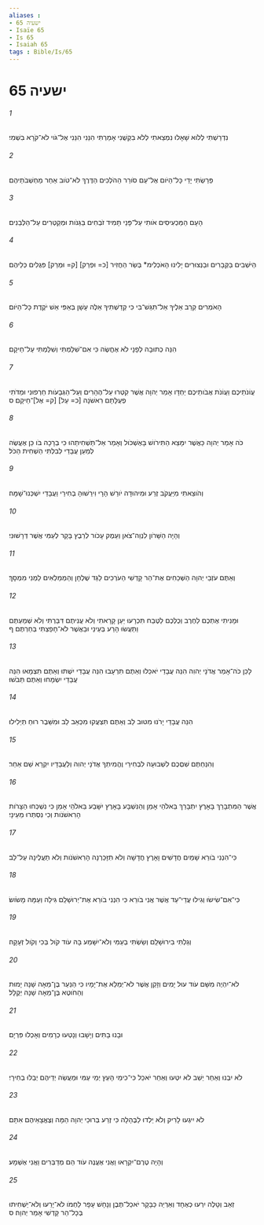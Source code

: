 ```yaml
---
aliases : 
- ישעיה 65
- Isaïe 65
- Is 65
- Isaiah 65
tags : Bible/Is/65
---
```


# ישעיה 65

###### 1
נִדְרַשְׁתִּי לְלֹוא שָׁאָלוּ נִמְצֵאתִי לְלֹא בִקְשֻׁנִי אָמַרְתִּי הִנֵּנִי הִנֵּנִי אֶל־גֹּוי לֹא־קֹרָא בִשְׁמִי׃
###### 2
פֵּרַשְׂתִּי יָדַי כָּל־הַיֹּום אֶל־עַם סֹורֵר הַהֹלְכִים הַדֶּרֶךְ לֹא־טֹוב אַחַר מַחְשְׁבֹתֵיהֶם׃
###### 3
הָעָם הַמַּכְעִיסִים אֹותִי עַל־פָּנַי תָּמִיד זֹבְחִים בַּגַּנֹּות וּמְקַטְּרִים עַל־הַלְּבֵנִים׃
###### 4
הַיֹּשְׁבִים בַּקְּבָרִים וּבַנְּצוּרִים יָלִינוּ הָאֹכְלִימ* בְּשַׂר הַחֲזִיר [כ= וּפְרַק] [ק= וּמְרַק] פִּגֻּלִים כְּלֵיהֶם׃
###### 5
הָאֹמְרִים קְרַב אֵלֶיךָ אַל־תִּגַּשׁ־בִּי כִּי קְדַשְׁתִּיךָ אֵלֶּה עָשָׁן בְּאַפִּי אֵשׁ יֹקֶדֶת כָּל־הַיֹּום׃
###### 6
הִנֵּה כְתוּבָה לְפָנָי לֹא אֶחֱשֶׂה כִּי אִם־שִׁלַּמְתִּי וְשִׁלַּמְתִּי עַל־חֵיקָם׃
###### 7
עֲוֹנֹתֵיכֶם וַעֲוֹנֹת אֲבֹותֵיכֶם יַחְדָּו אָמַר יְהוָה אֲשֶׁר קִטְּרוּ עַל־הֶהָרִים וְעַל־הַגְּבָעֹות חֵרְפוּנִי וּמַדֹּתִי פְעֻלָּתָם רִאשֹׁנָה [כ= עַל] [ק= אֶל]־חֵיקָם׃ ס
###### 8
כֹּה אָמַר יְהוָה כַּאֲשֶׁר יִמָּצֵא הַתִּירֹושׁ בָּאֶשְׁכֹּול וְאָמַר אַל־תַּשְׁחִיתֵהוּ כִּי בְרָכָה בֹּו כֵּן אֶעֱשֶׂה לְמַעַן עֲבָדַי לְבִלְתִּי הַשְׁחִית הַכֹּל׃
###### 9
וְהֹוצֵאתִי מִיַּעֲקֹב זֶרַע וּמִיהוּדָה יֹורֵשׁ הָרָי וִירֵשׁוּהָ בְחִירַי וַעֲבָדַי יִשְׁכְּנוּ־שָׁמָּה׃
###### 10
וְהָיָה הַשָּׁרֹון לִנְוֵה־צֹאן וְעֵמֶק עָכֹור לְרֵבֶץ בָּקָר לְעַמִּי אֲשֶׁר דְּרָשׁוּנִי׃
###### 11
וְאַתֶּם עֹזְבֵי יְהוָה הַשְּׁכֵחִים אֶת־הַר קָדְשִׁי הַעֹרְכִים לַגַּד שֻׁלְחָן וְהַמְמַלְאִים לַמְנִי מִמְסָךְ׃
###### 12
וּמָנִיתִי אֶתְכֶם לַחֶרֶב וְכֻלְּכֶם לַטֶּבַח תִּכְרָעוּ יַעַן קָרָאתִי וְלֹא עֲנִיתֶם דִּבַּרְתִּי וְלֹא שְׁמַעְתֶּם וַתַּעֲשׂוּ הָרַע בְּעֵינַי וּבַאֲשֶׁר לֹא־חָפַצְתִּי בְּחַרְתֶּם׃ ף
###### 13
לָכֵן כֹּה־אָמַר אֲדֹנָי יְהוִה הִנֵּה עֲבָדַי יֹאכֵלוּ וְאַתֶּם תִּרְעָבוּ הִנֵּה עֲבָדַי יִשְׁתּוּ וְאַתֶּם תִּצְמָאוּ הִנֵּה עֲבָדַי יִשְׂמָחוּ וְאַתֶּם תֵּבֹשׁוּ׃
###### 14
הִנֵּה עֲבָדַי יָרֹנּוּ מִטּוּב לֵב וְאַתֶּם תִּצְעֲקוּ מִכְּאֵב לֵב וּמִשֵּׁבֶר רוּחַ תְּיֵלִילוּ׃
###### 15
וְהִנַּחְתֶּם שִׁםְכֶם לִשְׁבוּעָה לִבְחִירַי וֶהֱמִיתְךָ אֲדֹנָי יְהוִה וְלַעֲבָדָיו יִקְרָא שֵׁם אַחֵר׃
###### 16
אֲשֶׁר הַמִּתְבָּרֵךְ בָּאָרֶץ יִתְבָּרֵךְ בֵּאלֹהֵי אָמֵן וְהַנִּשְׁבָּע בָּאָרֶץ יִשָּׁבַע בֵּאלֹהֵי אָמֵן כִּי נִשְׁכְּחוּ הַצָּרֹות הָרִאשֹׁנֹות וְכִי נִסְתְּרוּ מֵעֵינָי׃
###### 17
כִּי־הִנְנִי בֹורֵא שָׁמַיִם חֲדָשִׁים וָאָרֶץ חֲדָשָׁה וְלֹא תִזָּכַרְנָה הָרִאשֹׁנֹות וְלֹא תַעֲלֶינָה עַל־לֵב׃
###### 18
כִּי־אִם־שִׂישׂוּ וְגִילוּ עֲדֵי־עַד אֲשֶׁר אֲנִי בֹורֵא כִּי הִנְנִי בֹורֵא אֶת־יְרוּשָׁלִַם גִּילָה וְעַמָּהּ מָשֹׂושׂ׃
###### 19
וְגַלְתִּי בִירוּשָׁלִַם וְשַׂשְׂתִּי בְעַמִּי וְלֹא־יִשָּׁמַע בָּהּ עֹוד קֹול בְּכִי וְקֹול זְעָקָה׃
###### 20
לֹא־יִהְיֶה מִשָּׁם עֹוד עוּל יָמִים וְזָקֵן אֲשֶׁר לֹא־יְמַלֵּא אֶת־יָמָיו כִּי הַנַּעַר בֶּן־מֵאָה שָׁנָה יָמוּת וְהַחֹוטֶא בֶּן־מֵאָה שָׁנָה יְקֻלָּל׃
###### 21
וּבָנוּ בָתִּים וְיָשָׁבוּ וְנָטְעוּ כְרָמִים וְאָכְלוּ פִּרְיָם׃
###### 22
לֹא יִבְנוּ וְאַחֵר יֵשֵׁב לֹא יִטְּעוּ וְאַחֵר יֹאכֵל כִּי־כִימֵי הָעֵץ יְמֵי עַמִּי וּמַעֲשֵׂה יְדֵיהֶם יְבַלּוּ בְחִירָי׃
###### 23
לֹא יִיגְעוּ לָרִיק וְלֹא יֵלְדוּ לַבֶּהָלָה כִּי זֶרַע בְּרוּכֵי יְהוָה הֵמָּה וְצֶאֱצָאֵיהֶם אִתָּם׃
###### 24
וְהָיָה טֶרֶם־יִקְרָאוּ וַאֲנִי אֶעֱנֶה עֹוד הֵם מְדַבְּרִים וַאֲנִי אֶשְׁמָע׃
###### 25
זְאֵב וְטָלֶה יִרְעוּ כְאֶחָד וְאַרְיֵה כַּבָּקָר יֹאכַל־תֶּבֶן וְנָחָשׁ עָפָר לַחְמֹו לֹא־יָרֵעוּ וְלֹא־יַשְׁחִיתוּ בְּכָל־הַר קָדְשִׁי אָמַר יְהוָה׃ ס
